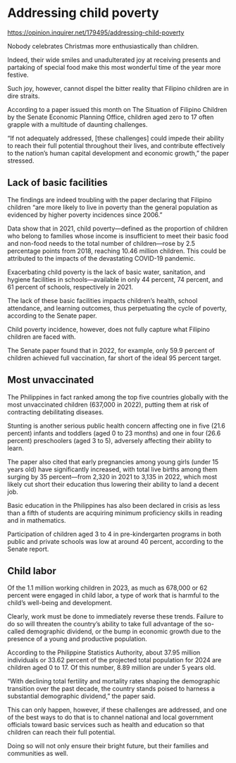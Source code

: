 # Addressing child poverty

https://opinion.inquirer.net/179495/addressing-child-poverty



Nobody celebrates Christmas more enthusiastically than children.

Indeed, their wide smiles and unadulterated joy at receiving presents and partaking of special food make this most wonderful time of the year more festive.

Such joy, however, cannot dispel the bitter reality that Filipino children are in dire straits.

According to a paper issued this month on The Situation of Filipino Children by the Senate Economic Planning Office, children aged zero to 17 often grapple with a multitude of daunting challenges.

“If not adequately addressed, [these challenges] could impede their ability to reach their full potential throughout their lives, and contribute effectively to the nation’s human capital development and economic growth,” the paper stressed.



##  Lack of basic facilities



The findings are indeed troubling with the paper declaring that Filipino children “are more likely to live in poverty than the general population as evidenced by higher poverty incidences since 2006.”

Data show that in 2021, child poverty—defined as the proportion of children who belong to families whose income is insufficient to meet their basic food and non-food needs to the total number of children—rose by 2.5 percentage points from 2018, reaching 10.46 million children. This could be attributed to the impacts of the devastating COVID-19 pandemic.

Exacerbating child poverty is the lack of basic water, sanitation, and hygiene facilities in schools—available in only 44 percent, 74 percent, and 61 percent of schools, respectively in 2021.

The lack of these basic facilities impacts children’s health, school attendance, and learning outcomes, thus perpetuating the cycle of poverty, according to the Senate paper.

Child poverty incidence, however, does not fully capture what Filipino children are faced with.

The Senate paper found that in 2022, for example, only 59.9 percent of children achieved full vaccination, far short of the ideal 95 percent target.



##  Most unvaccinated



The Philippines in fact ranked among the top five countries globally with the most unvaccinated children (637,000 in 2022), putting them at risk of contracting debilitating diseases.

Stunting is another serious public health concern affecting one in five (21.6 percent) infants and toddlers (aged 0 to 23 months) and one in four (26.6 percent) preschoolers (aged 3 to 5), adversely affecting their ability to learn.

The paper also cited that early pregnancies among young girls (under 15 years old) have significantly increased, with total live births among them surging by 35 percent—from 2,320 in 2021 to 3,135 in 2022, which most likely cut short their education thus lowering their ability to land a decent job.

Basic education in the Philippines has also been declared in crisis as less than a fifth of students are acquiring minimum proficiency skills in reading and in mathematics.

Participation of children aged 3 to 4 in pre-kindergarten programs in both public and private schools was low at around 40 percent, according to the Senate report.



##  Child labor



Of the 1.1 million working children in 2023, as much as 678,000 or 62 percent were engaged in child labor, a type of work that is harmful to the child’s well-being and development.

Clearly, work must be done to immediately reverse these trends. Failure to do so will threaten the country’s ability to take full advantage of the so-called demographic dividend, or the bump in economic growth due to the presence of a young and productive population.

According to the Philippine Statistics Authority, about 37.95 million individuals or 33.62 percent of the projected total population for 2024 are children aged 0 to 17. Of this number, 8.89 million are under 5 years old.

“With declining total fertility and mortality rates shaping the demographic transition over the past decade, the country stands poised to harness a substantial demographic dividend,” the paper said.

This can only happen, however, if these challenges are addressed, and one of the best ways to do that is to channel national and local government officials toward basic services such as health and education so that children can reach their full potential.

Doing so will not only ensure their bright future, but their families and communities as well.